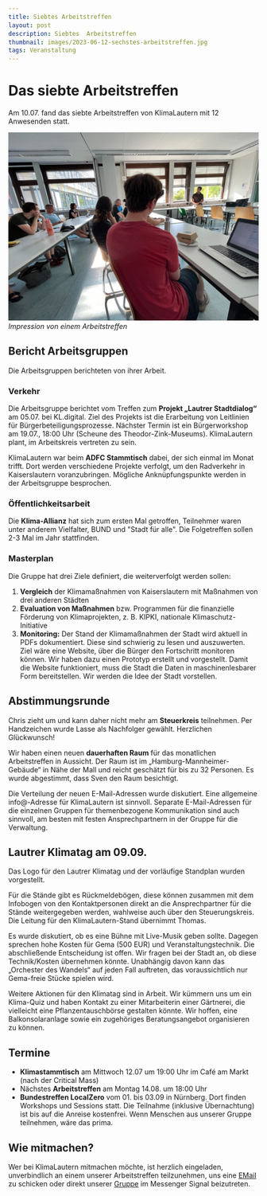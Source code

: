 ```yaml
---
title: Siebtes Arbeitstreffen
layout: post
description: Siebtes  Arbeitstreffen
thumbnail: images/2023-06-12-sechstes-arbeitstreffen.jpg
tags: Veranstaltung
---
```


# Das siebte Arbeitstreffen

Am 10.07. fand das siebte Arbeitstreffen von KlimaLautern mit 12
Anwesenden statt.

![Impression von einem Arbeitstreffen](/images/2023-06-12-sechstes-arbeitstreffen.jpg)
*Impression von einem Arbeitstreffen*

## Bericht Arbeitsgruppen

Die Arbeitsgruppen berichteten von ihrer Arbeit.

### Verkehr

Die Arbeitsgruppe berichtet vom Treffen zum **Projekt „Lautrer
Stadtdialog“** am 05.07. bei KL.digital. Ziel des Projekts ist die
Erarbeitung von Leitlinien für Bürgerbeteiligungsprozesse. Nächster
Termin ist ein Bürgerworkshop am 19.07., 18:00 Uhr (Scheune des
Theodor-Zink-Museums). KlimaLautern plant, im
Arbeitskreis vertreten zu sein.
		
KlimaLautern war beim **ADFC Stammtisch** dabei, der sich einmal im
Monat trifft. Dort werden verschiedene Projekte verfolgt, um den
Radverkehr in Kaiserslautern voranzubringen. Mögliche
Anknüpfungspunkte werden in der Arbeitsgruppe besprochen.

### Öffentlichkeitsarbeit
	
Die **Klima-Allianz** hat sich zum ersten Mal getroffen, Teilnehmer
waren unter anderem Vielfalter, BUND und "Stadt für alle". Die
Folgetreffen sollen 2-3 Mal im Jahr stattfinden.
		
### Masterplan
	
Die Gruppe hat drei Ziele definiert, die weiterverfolgt werden sollen:
		
1. **Vergleich** der Klimamaßnahmen von Kaiserslautern mit Maßnahmen von
   drei anderen Städten
2. **Evaluation von Maßnahmen** bzw. Programmen für die finanzielle
Förderung von Klimaprojekten, z. B. KIPKI, nationale
Klimaschutz-Initiative
3. **Monitoring:** Der Stand der Klimamaßnahmen der Stadt wird aktuell
   in PDFs dokumentiert. Diese sind schwierig zu lesen und
   auszuwerten. Ziel wäre eine Website, über die Bürger den
   Fortschritt monitoren können. Wir haben dazu einen Prototyp
   erstellt und vorgestellt. Damit die Website funktioniert, muss die
   Stadt die Daten in maschinenlesbarer Form bereitstellen. Wir werden
   die Idee der Stadt vorstellen.

## Abstimmungsrunde

Chris zieht um und kann daher nicht mehr am **Steuerkreis**
teilnehmen. Per Handzeichen wurde Lasse als Nachfolger
gewählt. Herzlichen Glückwunsch!

Wir haben einen neuen **dauerhaften Raum** für das monatlichen
Arbeitstreffen in Aussicht. Der Raum ist im
„Hamburg-Mannheimer-Gebäude“ in Nähe der Mall und reicht geschätzt für
bis zu 32 Personen. Es wurde abgestimmt, dass Sven den Raum besichtigt.

Die Verteilung der neuen E-Mail-Adressen wurde diskutiert. Eine
allgemeine info@-Adresse für KlimaLautern ist sinnvoll. Separate
E-Mail-Adressen für die einzelnen Gruppen für themenbezogene
Kommunikation sind auch sinnvoll, am besten mit festen
Ansprechpartnern in der Gruppe für die Verwaltung.	


## Lautrer Klimatag am 09.09.

Das Logo für den Lautrer Klimatag und der vorläufige Standplan wurden
vorgestellt. 

Für die Stände gibt es Rückmeldebögen, diese können zusammen mit dem
Infobogen von den Kontaktpersonen direkt an die Ansprechpartner
für die Stände weitergegeben werden, wahlweise auch über den
Steuerungskreis. Die Leitung für den KlimaLautern-Stand übernimmt Thomas.

Es wurde diskutiert, ob es eine Bühne mit Live-Musik geben
sollte. Dagegen sprechen hohe Kosten für Gema (500 EUR) und
Veranstaltungstechnik. Die abschließende Entscheidung ist offen. 
Wir fragen bei der Stadt an, ob diese Technik/Kosten übernehmen
könnte. Unabhängig davon kann das „Orchester des Wandels“ auf jeden
Fall auftreten, das voraussichtlich nur Gema-freie
Stücke spielen wird.

Weitere Aktionen für den Klimatag sind in Arbeit. Wir kümmern uns um ein Klima-Quiz 
und haben Kontakt zu einer Mitarbeiterin einer Gärtnerei, die
vielleicht eine Pflanzentauschbörse gestalten könnte.
Wir hoffen, eine Balkonsolaranlage sowie ein zugehöriges Beratungsangebot organisieren zu können.

## Termine

* **Klimastammtisch** am Mittwoch 12.07 um 19:00 Uhr im Café am Markt (nach der Critical Mass)
* Nächstes **Arbeitstreffen** am Montag 14.08. um 18:00 Uhr
* **Bundestreffen LocalZero** vom 01. bis 03.09 in Nürnberg. Dort
  finden Workshops und Sessions statt. Die Teilnahme (inklusive
  Übernachtung) ist bis auf die Anreise kostenfrei. Wenn Menschen aus unserer Gruppe teilnehmen,
  wäre das prima.

## Wie mitmachen?

Wer bei KlimaLautern mitmachen möchte, ist herzlich eingeladen,
unverbindlich an einem unserer Arbeitstreffen teilzunehmen, uns eine
[EMail](mailto:info@klimalautern.de) zu schicken oder direkt unserer
[Gruppe](https://signal.group/#CjQKIB8L8C3-DrBZoSV1Sz8-mn2hebfwos8lYPOQL-q8sTufEhCPhYJdtDTiwMp8-YFOp8Ko)
im Messenger Signal beizutreten.
